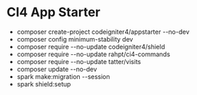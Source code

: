 # CI4 App Starter

- composer create-project codeigniter4/appstarter <nome> --no-dev
- composer config minimum-stability dev 
- composer require --no-update codeigniter4/shield 
- composer require --no-update rahpt/ci4-commands
- composer require --no-update tatter/visits
- composer update --no-dev
- spark make:migration --session
- spark shield:setup
